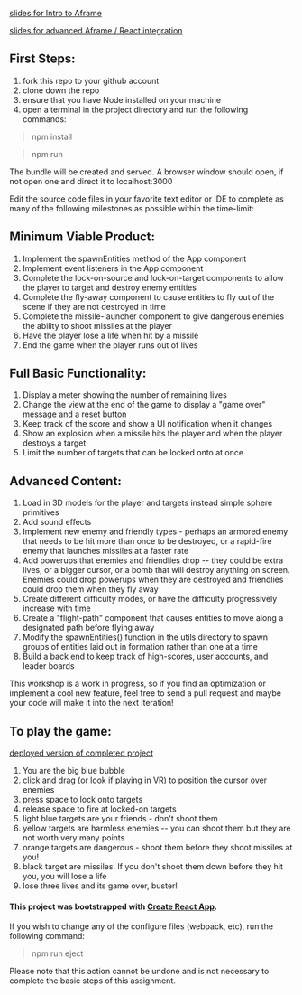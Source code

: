 [slides for Intro to Aframe](https://docs.google.com/presentation/d/1TFNlNaAAq9XQAkSzMjsUq_neW1CVovD9rkFAik59HVI/edit?usp=sharing)

[slides for advanced Aframe / React integration](https://docs.google.com/presentation/d/1W_QRLqOEDKKe1yUQBKYuLdpWnmBLBhWVF7EabXXi56M/edit?usp=sharing)

## First Steps:

1. fork this repo to your github account
2. clone down the repo
3. ensure that you have Node installed on your machine
4. open a terminal in the project directory and run the following commands:

>npm install

>npm run

The bundle will be created and served. A browser window should open, if not open one and direct it to localhost:3000

Edit the source code files in your favorite text editor or IDE to complete as many of the following milestones as possible within the time-limit:

## Minimum Viable Product:
1. Implement the spawnEntities method of the App component
2. Implement event listeners in the App component
3. Complete the lock-on-source and lock-on-target components to allow the player to target and destroy enemy entities
4. Complete the fly-away component to cause entities  to fly out of the scene if they are not destroyed in time
5. Complete the missile-launcher component to give dangerous enemies the ability to shoot missiles at the player
6. Have the player lose a life when hit by a missile
7. End the game when the player runs out of lives


## Full Basic Functionality:

1. Display a meter showing the number of remaining lives
2. Change the view at the end of the game to display a "game over" message and a reset button
3. Keep track of the score and show a UI notification when it changes
4. Show an explosion when a missile hits the player and when the player destroys a target
5. Limit the number of targets that can be locked onto at once

## Advanced Content:
1. Load in 3D models for the player and targets instead simple sphere primitives
2. Add sound effects
3. Implement new enemy and friendly types - perhaps an armored enemy that needs to be hit more than once to be destroyed, or a rapid-fire enemy that launches missiles at a faster rate
4. Add powerups that enemies and friendlies drop -- they could be extra lives, or a bigger cursor, or a bomb that will destroy anything on screen. Enemies could drop powerups when they are destroyed and friendlies could drop them when they fly away 
5. Create different difficulty modes, or have the difficulty progressively increase with time
6. Create a "flight-path" component that causes entities to move along a designated path before flying away
7. Modify the spawnEntities() function in the utils directory to spawn groups of entities laid out in formation rather than one at a time
8. Build a back end to keep track of high-scores, user accounts, and leader boards

This workshop is a work in progress, so if you find an optimization or implement a cool new feature, feel free to send a pull request and maybe your code will make it into the next iteration!

## To play the game:

[deployed version of completed project](http://bubbleblaster.surge.sh)

1. You are the big blue bubble
2. click and drag (or look if playing in VR) to position the cursor over enemies
3. press space to lock onto targets
4. release space to fire at locked-on targets
5. light blue targets are your friends - don't shoot them
6. yellow targets are harmless enemies -- you can shoot them but they are not worth very many points
7. orange targets are dangerous - shoot them before they shoot missiles at you!
8. black target are missiles. If you don't shoot them down before they hit you, you will lose a life
9. lose three lives and its game over, buster!

#### This project was bootstrapped with [Create React App](https://github.com/facebookincubator/create-react-app).

If you wish to change any of the configure files (webpack, etc), run the following command:
>npm run eject

Please note that this action cannot be undone and is not necessary to complete the basic steps of this assignment. 
